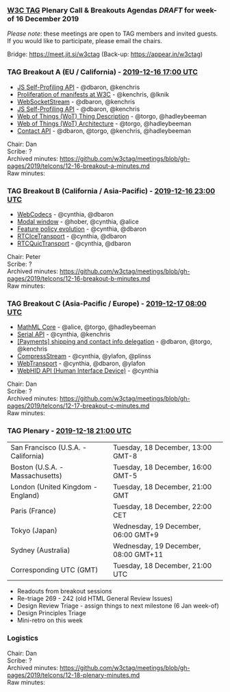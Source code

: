 ### [W3C TAG](https://w3.org/tag) Plenary Call & Breakouts Agendas *DRAFT* for week-of 16 December 2019

*Please note*: these meetings are open to TAG members and invited guests. If you would like to participate, please email the chairs.

Bridge: https://meet.jit.si/w3ctag (Back-up: https://appear.in/w3ctag)

### TAG Breakout A (EU / California) - [2019-12-16 17:00 UTC](https://www.timeanddate.com/worldclock/converter.html?iso=20191216T170000&p1=224&p2=43&p3=136&p4=195&p5=248&p6=240)

* [JS Self-Profiling API](https://github.com/w3ctag/design-reviews/issues/366) - @dbaron, @kenchris
* [Proliferation of manifests at W3C](https://github.com/w3ctag/design-reviews/issues/423) - @kenchris, @lknik
* [WebSocketStream](https://github.com/w3ctag/design-reviews/issues/394) - @dbaron, @kenchris
* [JS Self-Profiling API](https://github.com/w3ctag/design-reviews/issues/366) - @dbaron, @kenchris
* [Web of Things (WoT) Thing Description](https://github.com/w3ctag/design-reviews/issues/357) - @torgo, @hadleybeeman
* [Web of Things (WoT) Architecture](https://github.com/w3ctag/design-reviews/issues/355) - @torgo, @hadleybeeman
* [Contact API](https://github.com/w3ctag/design-reviews/issues/337) - @dbaron, @torgo, @kenchris, @hadleybeeman

Chair: Dan  
Scribe: ?  
Archived minutes: https://github.com/w3ctag/meetings/blob/gh-pages/2019/telcons/12-16-breakout-a-minutes.md  
Raw minutes: 

### TAG Breakout B (California / Asia-Pacific) - [2019-12-16 23:00 UTC](https://www.timeanddate.com/worldclock/converter.html?iso=20191216T230000&p1=224&p2=43&p3=136&p4=195&p5=248&p6=240)

* [WebCodecs](https://github.com/w3ctag/design-reviews/issues/433) - @cynthia, @dbaron
* [Modal window](https://github.com/w3ctag/design-reviews/issues/427) - @hober, @cynthia, @alice
* [Feature policy evolution](https://github.com/w3ctag/design-reviews/issues/341) - @cynthia, @dbaron
* [RTCIceTransport](https://github.com/w3ctag/design-reviews/issues/304) - @cynthia, @dbaron
* [RTCQuicTransport](https://github.com/w3ctag/design-reviews/issues/303) - @cynthia, @dbaron

Chair: Peter  
Scribe: ?  
Archived minutes: https://github.com/w3ctag/meetings/blob/gh-pages/2019/telcons/12-16-breakout-b-minutes.md  
Raw minutes: 

### TAG Breakout C (Asia-Pacific / Europe) - [2019-12-17 08:00 UTC](https://www.timeanddate.com/worldclock/converter.html?iso=20191217T080000&p1=224&p2=43&p3=136&p4=195&p5=248&p6=240)

* [MathML Core](https://github.com/w3ctag/design-reviews/issues/438) - @alice, @torgo, @hadleybeeman
* [Serial API](https://github.com/w3ctag/design-reviews/issues/431) - @cynthia, @kenchris
* [[Payments] shipping and contact info delegation](https://github.com/w3ctag/design-reviews/issues/425) - @dbaron, @torgo, @kenchris
* [CompressStream](https://github.com/w3ctag/design-reviews/issues/410) - @cynthia, @ylafon, @plinss
* [WebTransport](https://github.com/w3ctag/design-reviews/issues/389) - @cynthia, @dbaron, @ylafon
* [WebHID API (Human Interface Device)](https://github.com/w3ctag/design-reviews/issues/370) - @cynthia

Chair: Dan  
Scribe: ?  
Archived minutes: https://github.com/w3ctag/meetings/blob/gh-pages/2019/telcons/12-17-breakout-c-minutes.md  
Raw minutes: 

### TAG Plenary - [2019-12-18 21:00 UTC](https://www.timeanddate.com/worldclock/converter.html?iso=20191218T210000&p1=224&p2=43&p3=136&p4=195&p5=248&p6=240)

<table>
<tr><td> San Francisco (U.S.A. - California) <td> Tuesday, 18 December, 13:00 GMT-8</td></tr>
<tr><td> Boston (U.S.A. - Massachusetts) <td> Tuesday, 18 December, 16:00 GMT-5</td></tr>
<tr><td> London (United Kingdom - England) <td> Tuesday, 18 December, 21:00 GMT</td></tr>
<tr><td> Paris (France) <td> Tuesday, 18 December, 22:00 CET</td></tr>
<tr><td> Tokyo (Japan) <td> Wednesday, 19 December, 06:00 GMT+9</td></tr>
<tr><td> Sydney (Australia) <td> Wednesday, 19 December, 08:00 GMT+11</td></tr>
<tr><td> Corresponding UTC (GMT) <td> Tuesday, 18 December, 21:00 UTC</td></tr>
</table>

* Readouts from breakout sessions
* Re-triage 269 - 242 (old HTML General Review Issues) 
* Design Review Triage - assign things to next milestone (6 Jan week-of)
* Design Principles Triage
* Mini-retro on this week

### Logistics

Chair: Dan  
Scribe: ?  
Archived minutes: https://github.com/w3ctag/meetings/blob/gh-pages/2019/telcons/12-18-plenary-minutes.md  
Raw minutes: 
